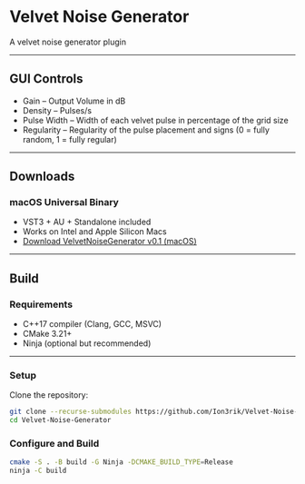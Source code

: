 # Velvet Noise Generator

A velvet noise generator plugin

---

## GUI Controls

- Gain – Output Volume in dB
- Density – Pulses/s
- Pulse Width – Width of each velvet pulse in percentage of the grid size
- Regularity – Regularity of the pulse placement and signs (0 = fully random, 1 = fully regular)

---
## Downloads

### macOS Universal Binary
- VST3 + AU + Standalone included
- Works on Intel and Apple Silicon Macs
- [Download VelvetNoiseGenerator v0.1 (macOS)](https://github.com/Ion3rik/Velvet-Noise-Generator/releases/download/v0.1/VelvetNoiseGenerator-v0.1-mac.zip)

---

## Build 

### Requirements

- C++17 compiler (Clang, GCC, MSVC)  
- CMake 3.21+
- Ninja (optional but recommended)  

---

### Setup

Clone the repository:

```bash
git clone --recurse-submodules https://github.com/Ion3rik/Velvet-Noise-Generator.git
cd Velvet-Noise-Generator
```

### Configure and Build

```bash
cmake -S . -B build -G Ninja -DCMAKE_BUILD_TYPE=Release
ninja -C build
```

